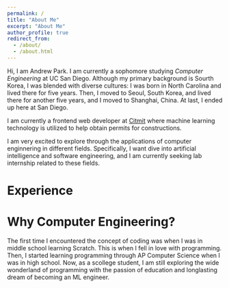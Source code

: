 ```yaml
---
permalink: /
title: "About Me"
excerpt: "About Me"
author_profile: true
redirect_from:
  - /about/
  - /about.html
---
```


Hi, I am Andrew Park. I am currently a sophomore studying _Computer Engineering_ at UC San Diego. Although my primary background is Sourth Korea, I was blended with diverse cultures: I was born in North Carolina and lived there for five years. Then, I moved to Seoul, South Korea, and lived there for another five years, and I moved to Shanghai, China. At last, I ended up here at San Diego.

I am currently a frontend web developer at [Citmit](https://citmit.info/) where machine learning technology is utilized to help obtain permits for constructions.

I am very excited to explore through the applications of computer enginnering in different fields. Specifically, I want dive into artificial intelligence and software engineering, and I am currently seeking lab internship related to these fields.

# Experience

# Why Computer Engineering?

The first time I encountered the concept of coding was when I was in middle school learning Scratch. This is when I fell in love with programming. Then, I started learning programming through AP Computer Science when I was in high school. Now, as a scollege student, I am still exploring the wide wonderland of programming with the passion of education and longlasting dream of becoming an ML engineer.
